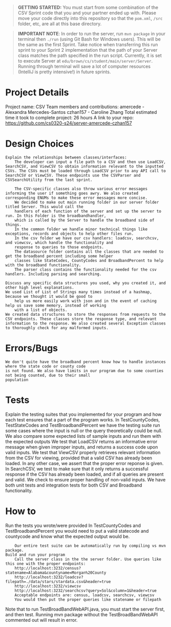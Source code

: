 > **GETTING STARTED:** You must start from some combination of the CSV Sprint code that you and your partner ended up with. Please move your code directly into this repository so that the `pom.xml`, `/src` folder, etc, are all at this base directory.

> **IMPORTANT NOTE**: In order to run the server, run `mvn package` in your terminal then `./run` (using Git Bash for Windows users). This will be the same as the first Sprint. Take notice when transferring this run sprint to your Sprint 2 implementation that the path of your Server class matches the path specified in the run script. Currently, it is set to execute Server at `edu/brown/cs/student/main/server/Server`. Running through terminal will save a lot of computer resources (IntelliJ is pretty intensive!) in future sprints.

# Project Details
Project name:
        CSV
    Team members and contributions:
        amercede - Alexandra Mercedes-Santos
        czhan157 - Caroline Zhang
    Total estimated time it took to complete project:
        26 hours
    A link to your repo:
        https://github.com/cs0320-s24/server-amercede-czhan157
# Design Choices
    Explain the relationships between classes/interfaces:
        The developer can input a file path to a CSV and then use LoadCSV, SearchCSV, and ViewCSV to obtain information relevant to the inputted CSVs. The CSVs must be loaded through LoadCSV prior to any API call to SearchCSV or ViewCSV. These endpoints use the CSVParser and CSVSearchUtility from the last sprint.

        The CSV-specific classes also throw various error messages informing the user if something goes awry. We also created corresponding ENUMs to make these error messages more concise. 
        We decided to make out main running folder in our server folder titled Server. This would call the
        handlers of each function of the server and set up the server to run. In this Folder is the broadbandhandler,
        which is called by the Server to handle the broadband side of things.
        In the common folder we handle minor technical things like exceptions, records and objects to help other files run.
        In the csv folder we have our csv handlers: loadcsv, searchcsv, and viewcsv, which handle the functionality and
        response to queries to those endpoints.
        The datasource folder contains all the classes that are needed to get the broadband percent including some helper
        classes like StateCodes, CountyCodes and BroadbandPercent to help with the broadband functionality.
        The parser class contains the functionality needed for the csv handlers. Including parsing and searching.

    Discuss any specific data structures you used, why you created it, and other high level explanations.
    We used List of List of Strings many times instead of a hashmap, because we thought it would be good to
        help us more easily work with json and in the event of caching help us save some memory, instead of working
        with a list of objects.
    We created data structures to store the responses from requests to the CSV endpoints. These classes store the response type, and relevant information to the response. We also created several Exception classes to thoroughly check for any malformed inputs. 

# Errors/Bugs
    We don't quite have the broadband percent know how to handle instances where the state code or county code
    is not found. We also have limits in our program due to some counties not being counted, due to their small
    population

# Tests
Explain the testing suites that you implemented for your program and how each test ensures that a part of the program works.
    In TestCountyCodes, TestStateCodes and TestBroadbandPercent we have the testing suite run some cases where
    the input is null or the query theoretically could be null. We also compare some expected lists of sample
    inputs and run them with the expected outputs
    We test that LoadCSV returns an informative error message when given improper inputs, and returns a success code upon valid inputs.
    We test that ViewCSV properly retrieves relevant information from the CSV for viewing, provided that a valid CSV has already been loaded. In any other case, we assert that the proper error reponse is given.
    In SearchCSV, we test to make sure that it only returns a successful response if the CSV has already been loaded, and if all queries are present and valid. We check to ensure proper handling of non-valid inputs. 
We have both unit tests and integration tests for both CSV and Broadband functionality. 

# How to
Run the tests you wrote/were provided
        In TestCountyCodes and TestBroadbandPercent you would need to put a valid statecode and countycode and know what the expected output would be.

        Our entire test suite can be automatically run by compiling vs mvn package.
    Build and run your program
        Call the server class in the the server folder. Use queries like this one with the proper endpoints:
        http://localhost:3232/census?statename=Alabama&countyname=Morgan%20County
        http://localhost:3232/loadcsv?filepath=./data/stars/stardata.csv&header=true
        http://localhost:3232/viewcsv
        http://localhost:3232/searchcsv?query=Sol&column=1&header=true
        Acceptable endpoints are: census, loadcsv, searchcsv, viewcsv
        You would then put the proper queries like statename or filepath

Note that to run TestBroadBandWebAPI.java, you must
start the server first, and then test. Running mvn package without the TestBroadBandWebAPI commented out will result in error. 
